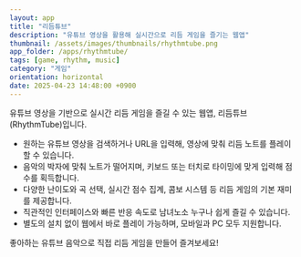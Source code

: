 ```yaml
---
layout: app
title: "리듬튜브"
description: "유튜브 영상을 활용해 실시간으로 리듬 게임을 즐기는 웹앱"
thumbnail: /assets/images/thumbnails/rhythmtube.png
app_folder: /apps/rhythmtube/
tags: [game, rhythm, music]
category: "게임"
orientation: horizontal
date: 2025-04-23 14:48:00 +0900
---
```


유튜브 영상을 기반으로 실시간 리듬 게임을 즐길 수 있는 웹앱, 리듬튜브(RhythmTube)입니다.

- 원하는 유튜브 영상을 검색하거나 URL을 입력해, 영상에 맞춰 리듬 노트를 플레이할 수 있습니다.
- 음악의 박자에 맞춰 노트가 떨어지며, 키보드 또는 터치로 타이밍에 맞게 입력해 점수를 획득합니다.
- 다양한 난이도와 곡 선택, 실시간 점수 집계, 콤보 시스템 등 리듬 게임의 기본 재미를 제공합니다.
- 직관적인 인터페이스와 빠른 반응 속도로 남녀노소 누구나 쉽게 즐길 수 있습니다.
- 별도의 설치 없이 웹에서 바로 플레이 가능하며, 모바일과 PC 모두 지원합니다.

좋아하는 유튜브 음악으로 직접 리듬 게임을 만들어 즐겨보세요!
